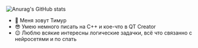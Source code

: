 ![Anurag's GitHub stats](https://github-readme-stats.vercel.app/api?username=Teru3301&show_icons=true&theme=blue-green)

- 👋 Меня зовут Тимур
- 😎 Умею немного писать на C++ и кое-что в QT Creator
- 😉 Люблю всякие интересны логические задачки, всё что связанно с нейросетями и по спать
